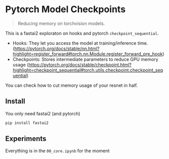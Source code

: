 # Pytorch Model Checkpoints
> Reducing memory on torchvision models.


This is a fastai2 exploraton on hooks and pytorch `checkpoint_sequential`.
- Hooks: They let you access the model at training/inference time. (https://pytorch.org/docs/stable/nn.html?highlight=register_forward#torch.nn.Module.register_forward_pre_hook)
- Checkpoints: Stores intermediate parameters to reduce GPU memory usage (https://pytorch.org/docs/stable/checkpoint.html?highlight=checkpoint_sequential#torch.utils.checkpoint.checkpoint_sequential)

You can check how to cut memory usage of your resnet in half.

## Install

You only need fastai2 (and pytorch)

```bash
pip install fastai2
```

## Experiments

Everything is in the `00_core.ipynb` for the moment
